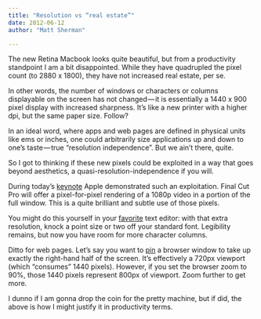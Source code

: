 ```yaml
---
title: "Resolution vs “real estate”"
date: 2012-06-12
author: "Matt Sherman"

---
```


The new Retina Macbook looks quite beautiful, but from a productivity standpoint I am a bit disappointed. While they have quadrupled the pixel count (to 2880 x 1800), they have not increased real estate, per se.

In other words, the number of windows or characters or columns displayable on the screen has not changed — it is essentially a 1440 x 900 pixel display with increased sharpness. It’s like a new printer with a higher dpi, but the same paper size. Follow?

In an ideal word, where apps and web pages are defined in physical units like ems or inches, one could arbitrarily size applications up and down to one’s taste — true “resolution independence”. But we ain’t there, quite.

So I got to thinking if these new pixels could be exploited in a way that goes beyond aesthetics, a quasi-resolution-independence if you will.

During today’s [keynote](http://events.apple.com.edgesuite.net/126pihbedvcoihbefvbhjkbvsefbg/event/index.html) Apple demonstrated such an exploitation. Final Cut Pro will offer a pixel-for-pixel rendering of a 1080p video in a portion of the full window. This is a quite brilliant and subtle use of those pixels.

You might do this yourself in your [favorite](http://www.sublimetext.com/) text editor: with that extra resolution, knock a point size or two off your standard font. Legibility remains, but now you have room for more character columns.

Ditto for web pages. Let’s say you want to [pin](http://itunes.apple.com/us/app/window-magnet/id441258766?mt=12) a browser window to take up exactly the right-hand half of the screen. It’s effectively a 720px viewport (which “consumes” 1440 pixels). However, if you set the browser zoom to 90%, those 1440 pixels represent 800px of viewport. Zoom further to get more.

I dunno if I am gonna drop the coin for the pretty machine, but if did, the above is how I might justify it in productivity terms.
